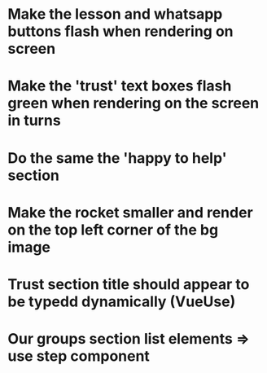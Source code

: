 # Make the lesson and whatsapp buttons flash when rendering on screen
# Make the 'trust' text boxes flash green when rendering on the screen in turns
# Do the same the 'happy to help' section
# Make the rocket smaller and render on the top left corner of the bg image
# Trust section title should appear to be typedd dynamically (VueUse)
# Our groups section list elements => use step component